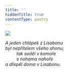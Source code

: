 ```yaml
---
title: ''
hiddenTitle: true
contentType: poetry
---
```


<section>

![](../Images/067.jpg)

_A jeden chlápek z Lisabonu  
byl nepřítelem všeho shonu;  
         tak seděl v komoře  
         s nohama nahoře  
a dřepěl doma v Lisabonu._

</section>
